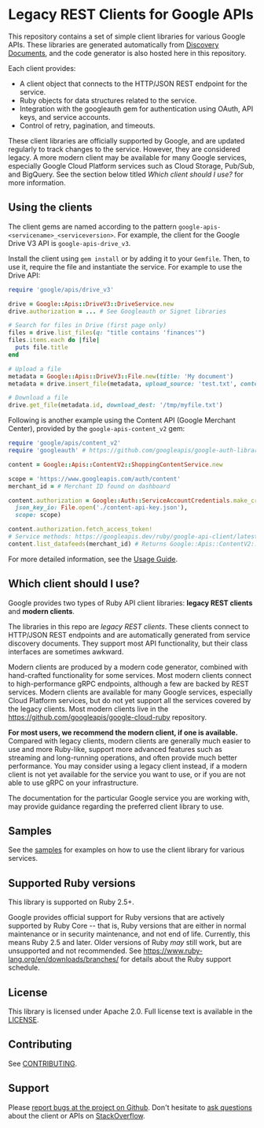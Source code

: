 # Legacy REST Clients for Google APIs

This repository contains a set of simple client libraries for various Google APIs. These libraries are generated automatically from [Discovery Documents](https://developers.google.com/discovery), and the code generator is also hosted here in this repository.

Each client provides:

* A client object that connects to the HTTP/JSON REST endpoint for the service.
* Ruby objects for data structures related to the service.
* Integration with the googleauth gem for authentication using OAuth, API keys, and service accounts.
* Control of retry, pagination, and timeouts.

These client libraries are officially supported by Google, and are updated regularly to track changes to the service. However, they are considered legacy. A more modern client may be available for many Google services, especially Google Cloud Platform services such as Cloud Storage, Pub/Sub, and BigQuery. See the section below titled *Which client should I use?* for more information.

## Using the clients

The client gems are named according to the pattern `google-apis-<servicename>_<serviceversion>`. For example, the client for the Google Drive V3 API is `google-apis-drive_v3`.

Install the client using `gem install` or by adding it to your `Gemfile`. Then, to use it, require the file and instantiate the service. For example to use the Drive API:

```ruby
require 'google/apis/drive_v3'

drive = Google::Apis::DriveV3::DriveService.new
drive.authorization = ... # See Googleauth or Signet libraries

# Search for files in Drive (first page only)
files = drive.list_files(q: "title contains 'finances'")
files.items.each do |file|
  puts file.title
end

# Upload a file
metadata = Google::Apis::DriveV3::File.new(title: 'My document')
metadata = drive.insert_file(metadata, upload_source: 'test.txt', content_type: 'text/plain')

# Download a file
drive.get_file(metadata.id, download_dest: '/tmp/myfile.txt')
```

Following is another example using the Content API (Google Merchant Center), provided by the `google-apis-content_v2` gem:

```ruby
require 'google/apis/content_v2'
require 'googleauth' # https://github.com/googleapis/google-auth-library-ruby

content = Google::Apis::ContentV2::ShoppingContentService.new

scope = 'https://www.googleapis.com/auth/content'
merchant_id = # Merchant ID found on dashboard

content.authorization = Google::Auth::ServiceAccountCredentials.make_creds(
  json_key_io: File.open('./content-api-key.json'),
  scope: scope)

content.authorization.fetch_access_token!
# Service methods: https://googleapis.dev/ruby/google-api-client/latest/Google/Apis/ContentV2/ShoppingContentService.html
content.list_datafeeds(merchant_id) # Returns Google::Apis::ContentV2::ListDatafeedsResponse
```

For more detailed information, see the [Usage Guide](https://github.com/googleapis/google-api-ruby-client/blob/master/docs/usage-guide.md).

## Which client should I use?

Google provides two types of Ruby API client libraries: **legacy REST clients** and **modern clients**.

The libraries in this repo are _legacy REST clients_. These clients connect to HTTP/JSON REST endpoints and are automatically generated from service discovery documents. They support most API functionality, but their class interfaces are sometimes awkward.

Modern clients are produced by a modern code generator, combined with hand-crafted functionality for some services. Most modern clients connect to high-performance gRPC endpoints, although a few are backed by REST services. Modern clients are available for many Google services, especially Cloud Platform services, but do not yet support all the services covered by the legacy clients. Most modern clients live in the https://github.com/googleapis/google-cloud-ruby repository.

**For most users, we recommend the modern client, if one is available.** Compared with legacy clients, modern clients are generally much easier to use and more Ruby-like, support more advanced features such as streaming and long-running operations, and often provide much better performance. You may consider using a legacy client instead, if a modern client is not yet available for the service you want to use, or if you are not able to use gRPC on your infrastructure.

The documentation for the particular Google service you are working with, may provide guidance regarding the preferred client library to use.

## Samples

See the [samples](https://github.com/google/google-api-ruby-client/tree/master/samples) for examples on how to use the client library for various
services.

## Supported Ruby versions

This library is supported on Ruby 2.5+.

Google provides official support for Ruby versions that are actively supported by Ruby Core -- that is, Ruby versions that are either in normal maintenance or in security maintenance, and not end of life. Currently, this means Ruby 2.5 and later. Older versions of Ruby _may_ still work, but are unsupported and not recommended. See https://www.ruby-lang.org/en/downloads/branches/ for details about the Ruby support schedule.

## License

This library is licensed under Apache 2.0. Full license text is available in the [LICENSE](LICENSE).

## Contributing

See [CONTRIBUTING](.github/CONTRIBUTING.md).

## Support

Please [report bugs at the project on Github](https://github.com/google/google-api-ruby-client/issues). Don't hesitate to [ask questions](http://stackoverflow.com/questions/tagged/google-api-ruby-client) about the client or APIs on [StackOverflow](http://stackoverflow.com).
